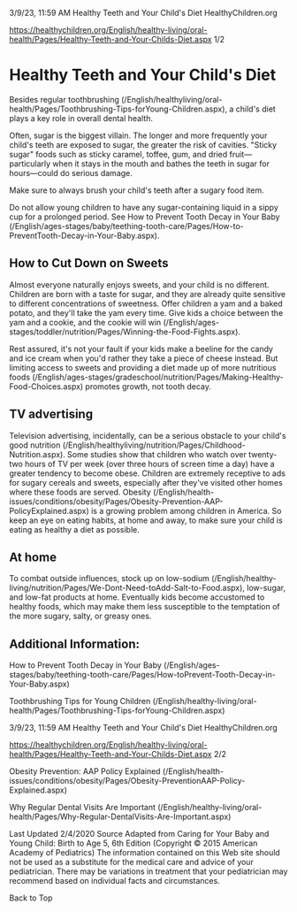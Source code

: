 3/9/23, 11:59 AM Healthy Teeth and Your Child's Diet HealthyChildren.org 

https://healthychildren.org/English/healthy-living/oral-health/Pages/Healthy-Teeth-and-Your-Childs-Diet.aspx 1/2 

# Healthy Teeth and Your Child's Diet 

 Besides regular toothbrushing (/English/healthyliving/oral-health/Pages/Toothbrushing-Tips-forYoung-Children.aspx), a child's diet plays a key role in overall dental health. 

 Often, sugar is the biggest villain. The longer and more frequently your child's teeth are exposed to sugar, the greater the risk of cavities. "Sticky sugar" foods such as sticky caramel, toffee, gum, and dried fruit— particularly when it stays in the mouth and bathes the teeth in sugar for hours—could do serious damage. 

 Make sure to always brush your child's teeth after a sugary food item. 

 Do not allow young children to have any sugar-containing liquid in a sippy cup for a prolonged period. See How to Prevent Tooth Decay in Your Baby (/English/ages-stages/baby/teething-tooth-care/Pages/How-to-PreventTooth-Decay-in-Your-Baby.aspx). 

## How to Cut Down on Sweets 

 Almost everyone naturally enjoys sweets, and your child is no different. Children are born with a taste for sugar, and they are already quite sensitive to different concentrations of sweetness. Offer children a yam and a baked potato, and they'll take the yam every time. Give kids a choice between the yam and a cookie, and the cookie will win (/English/ages-stages/toddler/nutrition/Pages/Winning-the-Food-Fights.aspx). 

 Rest assured, it's not your fault if your kids make a beeline for the candy and ice cream when you'd rather they take a piece of cheese instead. But limiting access to sweets and providing a diet made up of more nutritious foods (/English/ages-stages/gradeschool/nutrition/Pages/Making-Healthy-Food-Choices.aspx) promotes growth, not tooth decay. 

## TV advertising 

 Television advertising, incidentally, can be a serious obstacle to your child's good nutrition (/English/healthyliving/nutrition/Pages/Childhood-Nutrition.aspx). Some studies show that children who watch over twenty-two hours of TV per week (over three hours of screen time a day) have a greater tendency to become obese. Children are extremely receptive to ads for sugary cereals and sweets, especially after they've visited other homes where these foods are served. Obesity (/English/health-issues/conditions/obesity/Pages/Obesity-Prevention-AAP-PolicyExplained.aspx) is a growing problem among children in America. So keep an eye on eating habits, at home and away, to make sure your child is eating as healthy a diet as possible. 

## At home 

 To combat outside influences, stock up on low-sodium (/English/healthy-living/nutrition/Pages/We-Dont-Need-toAdd-Salt-to-Food.aspx), low-sugar, and low-fat products at home. Eventually kids become accustomed to healthy foods, which may make them less susceptible to the temptation of the more sugary, salty, or greasy ones. 

## Additional Information: 

 How to Prevent Tooth Decay in Your Baby (/English/ages-stages/baby/teething-tooth-care/Pages/How-toPrevent-Tooth-Decay-in-Your-Baby.aspx) 

 Toothbrushing Tips for Young Children (/English/healthy-living/oral-health/Pages/Toothbrushing-Tips-forYoung-Children.aspx) 


3/9/23, 11:59 AM Healthy Teeth and Your Child's Diet HealthyChildren.org 

https://healthychildren.org/English/healthy-living/oral-health/Pages/Healthy-Teeth-and-Your-Childs-Diet.aspx 2/2 

 Obesity Prevention: AAP Policy Explained (/English/health-issues/conditions/obesity/Pages/Obesity-PreventionAAP-Policy-Explained.aspx) 

 Why Regular Dental Visits Are Important (/English/healthy-living/oral-health/Pages/Why-Regular-DentalVisits-Are-Important.aspx) 

 Last Updated 2/4/2020 Source Adapted from Caring for Your Baby and Young Child: Birth to Age 5, 6th Edition (Copyright © 2015 American Academy of Pediatrics) The information contained on this Web site should not be used as a substitute for the medical care and advice of your pediatrician. There may be variations in treatment that your pediatrician may recommend based on individual facts and circumstances. 

 Back to Top 


